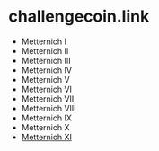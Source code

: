 # challengecoin.link

* Metternich I
* Metternich II
* Metternich III
* Metternich IV
* Metternich V
* Metternich VI
* Metternich VII
* Metternich VIII
* Metternich IX
* Metternich X
* [Metternich XI](metternich11)
